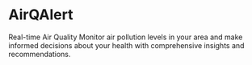 # AirQAlert
Real-time Air Quality Monitor air pollution levels in your area and make informed decisions about your health with comprehensive insights and recommendations.
